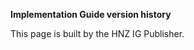 <!-- This is an autogenerated file, you generally do not want to edit this file directly unless updating wording.
See publish_version.sh -->

**Implementation Guide version history**

This page is built by the HNZ IG Publisher.
 